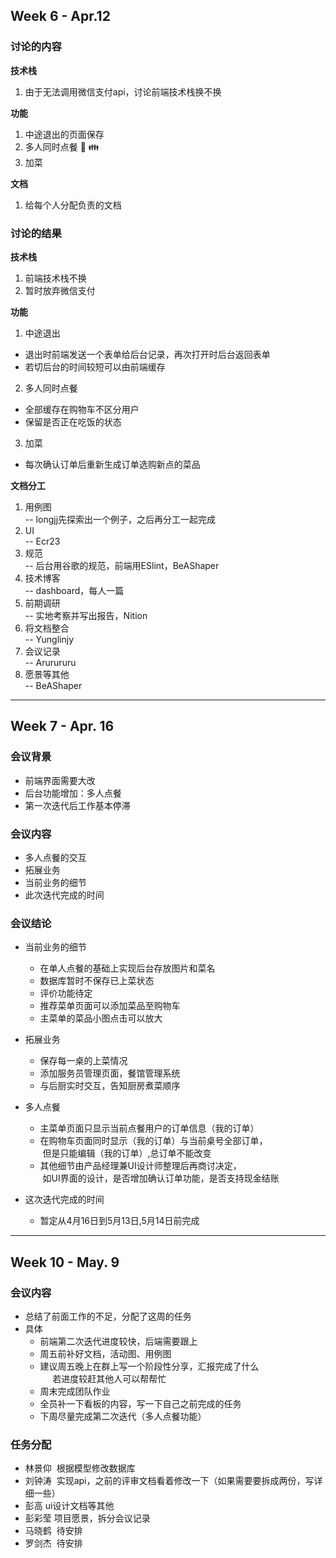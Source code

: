 ## Week 6 - Apr.12
### 讨论的内容
**技术栈**
1. 由于无法调用微信支付api，讨论前端技术栈换不换


**功能**
1. 中途退出的页面保存
2. 多人同时点餐 :fork_and_knife: :family:
3. 加菜

**文档**
1. 给每个人分配负责的文档

### 讨论的结果
**技术栈**

1. 前端技术栈不换
2. 暂时放弃微信支付


**功能**
1. 中途退出
- 退出时前端发送一个表单给后台记录，再次打开时后台返回表单
- 若切后台的时间较短可以由前端缓存
	
2. 多人同时点餐	
- 全部缓存在购物车不区分用户
- 保留是否正在吃饭的状态

3. 加菜
- 每次确认订单后重新生成订单选购新点的菜品


**文档分工**
1. 用例图      
-- longjj先探索出一个例子，之后再分工一起完成
2. UI          
-- Ecr23
3. 规范        
-- 后台用谷歌的规范，前端用ESlint，BeAShaper
4. 技术博客    
-- dashboard，每人一篇
5. 前期调研    
-- 实地考察并写出报告，Nition
6. 将文档整合  
-- Yunglinjy
7. 会议记录    
-- Arurururu
8. 愿景等其他   
-- BeAShaper

---

## Week 7 - Apr. 16

### 会议背景
 - 前端界面需要大改
 - 后台功能增加：多人点餐
 - 第一次迭代后工作基本停滞
 
### 会议内容

 - 多人点餐的交互
 - 拓展业务
 - 当前业务的细节
 - 此次迭代完成的时间
 
### 会议结论

 - 当前业务的细节
   - 在单人点餐的基础上实现后台存放图片和菜名
   - 数据库暂时不保存已上菜状态
   - 评价功能待定
   - 推荐菜单页面可以添加菜品至购物车
   - 主菜单的菜品小图点击可以放大
   
 - 拓展业务
   - 保存每一桌的上菜情况
   - 添加服务员管理页面，餐馆管理系统
   - 与后厨实时交互，告知厨房煮菜顺序
   
- 多人点餐
  - 主菜单页面只显示当前点餐用户的订单信息（我的订单）
  - 在购物车页面同时显示（我的订单）与当前桌号全部订单，<br>
  但是只能编辑（我的订单）,总订单不能改变
  - 其他细节由产品经理兼UI设计师整理后再商讨决定，<br>
  如UI界面的设计，是否增加确认订单功能，是否支持现金结账
  
- 这次迭代完成的时间
  - 暂定从4月16日到5月13日,5月14日前完成

---

## Week 10 - May. 9

### 会议内容
 - 总结了前面工作的不足，分配了这周的任务
 - 具体
    - 前端第二次迭代进度较快，后端需要跟上
    - 周五前补好文档，活动图、用例图
    - 建议周五晚上在群上写一个阶段性分享，汇报完成了什么<br>
      若进度较赶其他人可以帮帮忙
    - 周末完成团队作业
    - 全员补一下看板的内容，写一下自己之前完成的任务
    - 下周尽量完成第二次迭代（多人点餐功能）

### 任务分配
 - 林景仰  根据模型修改数据库
 - 刘钟涛  实现api，之前的评审文档看着修改一下（如果需要要拆成两份，写详细一些）
 - 彭高    ui设计文档等其他
 - 彭彩莹  项目愿景，拆分会议记录
 - 马晓鹤  待安排
 - 罗剑杰  待安排
